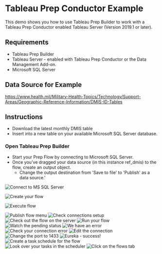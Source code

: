 # Tableau Prep Conductor Example


This demo shows you how to use Tableau Prep Builder to work with a Tableau Prep Conductor enabled Tableau Server (Version 2019.1 or later).

## Requirements ##

* Tableau Prep Builder
* Tableau Server - enabled with Tableau Prep Conductor or the Data Management Add-on.
* Microsoft SQL Server 

## Data Source for Example ##

https://www.health.mil/Military-Health-Topics/Technology/Support-Areas/Geographic-Reference-Information/DMIS-ID-Tables


## Instructions ##

* Download the latest monthly DMIS table
* Insert into a new table on your available Microsoft SQL Server database.

### Open Tableau Prep Builder ###

* Start your Prep Flow by connecting to Microsoft SQL Server.   
* Once you've dragged your data source (in this instance ref_dmis) to the flow, create an output object.
  * Change the output destination from 'Save to file' to 'Publish' as a data source.'


![Connect to MS SQL Server](img/prepbuilder_step1_connect.png)

![Create your flow](img/prepbuilder_step2_createflow.png)

![Execute flow](img/prepbuilder_step3_execute_and_check.png)



![Publish flow menu](img/prepbuilder_step4_publishflow_menu.png)
![Check connections setup](img/prepbuilder_step5_publishflow_setup.png)
![Check out the flow on the server](img/prepbuilder_step6_doublecheck_on_server.png)
![Run your flow](img/prepbuilder_step7_runflow.png)
![Watch the pending status](img/prepbuilder_step7_pending.png)
![We have an error](img/prepbuilder_step8_error.png)
![Check your connection error](img/prepbuilder_step9_checkconnection.png)
![Edit the connection](img/prepbuilder_step10_editconnection.png)
![Change the port to 1433](img/prepbuilder_step12_editport.png)
![Eureka - success!](img/prepbuilder_step13_success.png)
![Create a task schedule for the flow](img/prepbuilder_step14_createschedule.png)
![Look over your tasks in the scheduler](img/prepbuilder_step15_checktasks.png)
![Click on the flows tab](img/prepbuilder_step16_checkflows.png)

